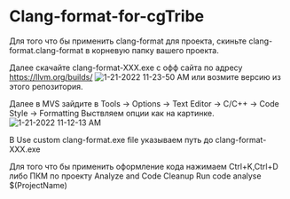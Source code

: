 # Clang-format-for-cgTribe

Для того что бы применить clang-format для проекта, скиньте clang-format.clang-format в корневую папку вашего проекта.

Далее скачайте  clang-format-XXX.exe с офф сайта по адресу https://llvm.org/builds/ ![1-21-2022 11-23-50 AM](https://user-images.githubusercontent.com/60007719/150484291-48f96931-f1c1-414a-8477-7c0cc119ee70.png)
или возмите версию из этого репозитория.

Далее в MVS зайдите в Tools -> Options -> Text Editor -> C/C++ -> Code Style -> Formatting Выствляем опции как на картинке. ![1-21-2022 11-12-13 AM](https://user-images.githubusercontent.com/60007719/150482808-751d9e7b-79c7-4287-9896-d84d1c2a358f.png)

В Use custom clang-format.exe file указываем путь до clang-format-XXX.exe

Для того что бы применить оформление кода нажимаем Ctrl+K,Ctrl+D либо ПКМ по проекту Analyze and Code Cleanup Run code analyse $(ProjectName)
